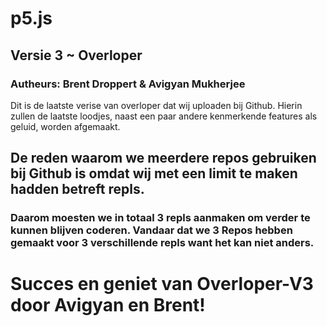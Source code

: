 # p5.js
## Versie 3 ~ Overloper
### Autheurs: Brent Droppert & Avigyan Mukherjee

Dit is de laatste verise van overloper dat wij uploaden bij Github. Hierin zullen de laatste loodjes, naast een paar andere kenmerkende features als geluid, worden afgemaakt.

## De reden waarom we meerdere repos gebruiken bij Github is omdat wij met een limit te maken hadden betreft repls. 
### Daarom moesten we in totaal 3 repls aanmaken om verder te kunnen blijven coderen. Vandaar dat we 3 Repos hebben gemaakt voor 3 verschillende repls want het kan niet anders.

# Succes en geniet van Overloper-V3 door Avigyan en Brent!